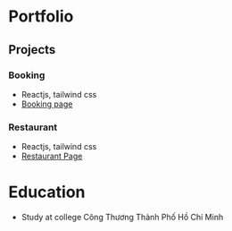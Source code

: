 # Portfolio

## Projects
### Booking
- Reactjs, tailwind css
- [Booking page](https://hidiarchstudio.com/v2)

### Restaurant
- Reactjs, tailwind css
- [Restaurant Page](https://food-website-fe.vercel.app/)
  
# Education
- Study at college Công Thương Thành Phố Hồ Chí Minh
  
